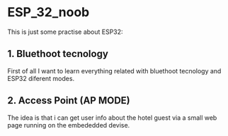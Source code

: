 # ESP_32_noob
This is just some practise about ESP32:

## 1. Bluethoot tecnology

First of all I want to learn everything related with bluethoot tecnology and ESP32 diferent modes.

## 2. Access Point (AP MODE)

The idea is that i can get user info about the hotel guest via a small web page running on the embededded devise.
